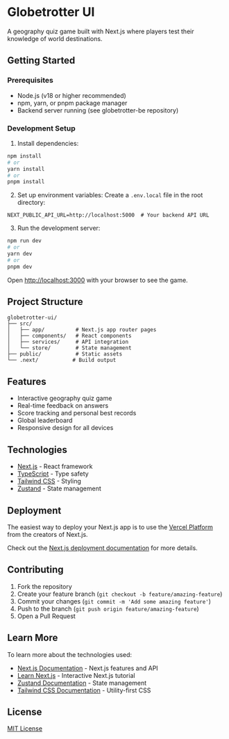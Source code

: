 # Globetrotter UI

A geography quiz game built with Next.js where players test their knowledge of world destinations.

## Getting Started

### Prerequisites

- Node.js (v18 or higher recommended)
- npm, yarn, or pnpm package manager
- Backend server running (see globetrotter-be repository)

### Development Setup

1. Install dependencies:

```bash
npm install
# or
yarn install
# or
pnpm install
```

2. Set up environment variables:
Create a `.env.local` file in the root directory:

```env
NEXT_PUBLIC_API_URL=http://localhost:5000  # Your backend API URL
```

3. Run the development server:

```bash
npm run dev
# or
yarn dev
# or
pnpm dev
```

Open [http://localhost:3000](http://localhost:3000) with your browser to see the game.

## Project Structure

```
globetrotter-ui/
├── src/
│   ├── app/          # Next.js app router pages
│   ├── components/   # React components
│   ├── services/     # API integration
│   └── store/        # State management
├── public/           # Static assets
└── .next/           # Build output
```

## Features

- Interactive geography quiz game
- Real-time feedback on answers
- Score tracking and personal best records
- Global leaderboard
- Responsive design for all devices

## Technologies

- [Next.js](https://nextjs.org/) - React framework
- [TypeScript](https://www.typescriptlang.org/) - Type safety
- [Tailwind CSS](https://tailwindcss.com/) - Styling
- [Zustand](https://zustand-demo.pmnd.rs/) - State management

## Deployment

The easiest way to deploy your Next.js app is to use the [Vercel Platform](https://vercel.com/new?utm_medium=default-template&filter=next.js&utm_source=create-next-app&utm_campaign=create-next-app-readme) from the creators of Next.js.

Check out the [Next.js deployment documentation](https://nextjs.org/docs/app/building-your-application/deploying) for more details.

## Contributing

1. Fork the repository
2. Create your feature branch (`git checkout -b feature/amazing-feature`)
3. Commit your changes (`git commit -m 'Add some amazing feature'`)
4. Push to the branch (`git push origin feature/amazing-feature`)
5. Open a Pull Request

## Learn More

To learn more about the technologies used:

- [Next.js Documentation](https://nextjs.org/docs) - Next.js features and API
- [Learn Next.js](https://nextjs.org/learn) - Interactive Next.js tutorial
- [Zustand Documentation](https://docs.pmnd.rs/zustand/getting-started/introduction) - State management
- [Tailwind CSS Documentation](https://tailwindcss.com/docs) - Utility-first CSS

## License

[MIT License](LICENSE)
